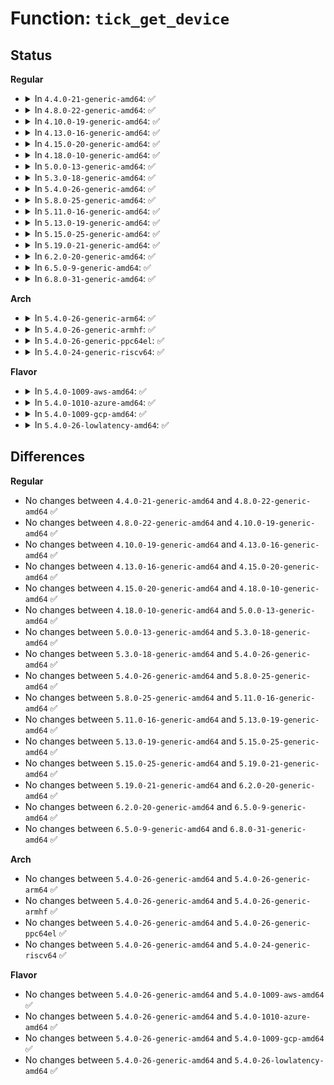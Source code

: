 # Function: <code>tick_get_device</code>

## Status
<b>Regular</b>
<ul>
<li>
<details>
<summary>In <code>4.4.0-21-generic-amd64</code>: ✅</summary>

```c
struct tick_device * tick_get_device(int cpu)
```

```json
{
  "name": "tick_get_device",
  "collision_type": "Unique Global",
  "inline_type": "No",
  "funcs": [
    {
      "addr": 18446744071579879056,
      "name": "tick_get_device",
      "external": true,
      "loc": "kernel/time/tick-common.c:57",
      "file": "kernel/time/tick-common.c",
      "inline": "seen, unknown",
      "caller_inline": [],
      "caller_func": [
        "kernel/time/timer_list.c:timer_list_show",
        "kernel/time/timer_list.c:sysrq_timer_list_show"
      ]
    }
  ],
  "symbols": [
    {
      "addr": 18446744071579879056,
      "name": "tick_get_device",
      "section": ".text",
      "bind": "STB_GLOBAL",
      "size": 29
    }
  ]
}
```
</details>
</li>
<li>
<details>
<summary>In <code>4.8.0-22-generic-amd64</code>: ✅</summary>

```c
struct tick_device * tick_get_device(int cpu)
```

```json
{
  "name": "tick_get_device",
  "collision_type": "Unique Global",
  "inline_type": "No",
  "funcs": [
    {
      "addr": 18446744071579908576,
      "name": "tick_get_device",
      "external": true,
      "loc": "kernel/time/tick-common.c:57",
      "file": "kernel/time/tick-common.c",
      "inline": "seen, unknown",
      "caller_inline": [],
      "caller_func": [
        "kernel/time/timer_list.c:sysrq_timer_list_show",
        "kernel/time/timer_list.c:timer_list_show"
      ]
    }
  ],
  "symbols": [
    {
      "addr": 18446744071579908576,
      "name": "tick_get_device",
      "section": ".text",
      "bind": "STB_GLOBAL",
      "size": 29
    }
  ]
}
```
</details>
</li>
<li>
<details>
<summary>In <code>4.10.0-19-generic-amd64</code>: ✅</summary>

```c
struct tick_device * tick_get_device(int cpu)
```

```json
{
  "name": "tick_get_device",
  "collision_type": "Unique Global",
  "inline_type": "No",
  "funcs": [
    {
      "addr": 18446744071579939024,
      "name": "tick_get_device",
      "external": true,
      "loc": "kernel/time/tick-common.c:57",
      "file": "kernel/time/tick-common.c",
      "inline": "seen, unknown",
      "caller_inline": [],
      "caller_func": [
        "kernel/time/timer_list.c:sysrq_timer_list_show",
        "kernel/time/timer_list.c:timer_list_show"
      ]
    }
  ],
  "symbols": [
    {
      "addr": 18446744071579939024,
      "name": "tick_get_device",
      "section": ".text",
      "bind": "STB_GLOBAL",
      "size": 29
    }
  ]
}
```
</details>
</li>
<li>
<details>
<summary>In <code>4.13.0-16-generic-amd64</code>: ✅</summary>

```c
struct tick_device * tick_get_device(int cpu)
```

```json
{
  "name": "tick_get_device",
  "collision_type": "Unique Global",
  "inline_type": "No",
  "funcs": [
    {
      "addr": 18446744071579946944,
      "name": "tick_get_device",
      "external": true,
      "loc": "kernel/time/tick-common.c:57",
      "file": "kernel/time/tick-common.c",
      "inline": "seen, unknown",
      "caller_inline": [],
      "caller_func": [
        "kernel/time/timer_list.c:sysrq_timer_list_show",
        "kernel/time/timer_list.c:timer_list_show"
      ]
    }
  ],
  "symbols": [
    {
      "addr": 18446744071579946944,
      "name": "tick_get_device",
      "section": ".text",
      "bind": "STB_GLOBAL",
      "size": 29
    }
  ]
}
```
</details>
</li>
<li>
<details>
<summary>In <code>4.15.0-20-generic-amd64</code>: ✅</summary>

```c
struct tick_device * tick_get_device(int cpu)
```

```json
{
  "name": "tick_get_device",
  "collision_type": "Unique Global",
  "inline_type": "No",
  "funcs": [
    {
      "addr": 18446744071579992640,
      "name": "tick_get_device",
      "external": true,
      "loc": "kernel/time/tick-common.c:57",
      "file": "kernel/time/tick-common.c",
      "inline": "seen, unknown",
      "caller_inline": [],
      "caller_func": [
        "kernel/time/timer_list.c:sysrq_timer_list_show",
        "kernel/time/timer_list.c:timer_list_show"
      ]
    }
  ],
  "symbols": [
    {
      "addr": 18446744071579992640,
      "name": "tick_get_device",
      "section": ".text",
      "bind": "STB_GLOBAL",
      "size": 29
    }
  ]
}
```
</details>
</li>
<li>
<details>
<summary>In <code>4.18.0-10-generic-amd64</code>: ✅</summary>

```c
struct tick_device * tick_get_device(int cpu)
```

```json
{
  "name": "tick_get_device",
  "collision_type": "Unique Global",
  "inline_type": "No",
  "funcs": [
    {
      "addr": 18446744071580044736,
      "name": "tick_get_device",
      "external": true,
      "loc": "kernel/time/tick-common.c:57",
      "file": "kernel/time/tick-common.c",
      "inline": "seen, unknown",
      "caller_inline": [],
      "caller_func": [
        "kernel/time/timer_list.c:sysrq_timer_list_show",
        "kernel/time/timer_list.c:timer_list_show"
      ]
    }
  ],
  "symbols": [
    {
      "addr": 18446744071580044736,
      "name": "tick_get_device",
      "section": ".text",
      "bind": "STB_GLOBAL",
      "size": 29
    }
  ]
}
```
</details>
</li>
<li>
<details>
<summary>In <code>5.0.0-13-generic-amd64</code>: ✅</summary>

```c
struct tick_device * tick_get_device(int cpu)
```

```json
{
  "name": "tick_get_device",
  "collision_type": "Unique Global",
  "inline_type": "No",
  "funcs": [
    {
      "addr": 18446744071580091584,
      "name": "tick_get_device",
      "external": true,
      "loc": "kernel/time/tick-common.c:53",
      "file": "kernel/time/tick-common.c",
      "inline": "seen, unknown",
      "caller_inline": [],
      "caller_func": [
        "kernel/time/timer_list.c:sysrq_timer_list_show",
        "kernel/time/timer_list.c:timer_list_show"
      ]
    }
  ],
  "symbols": [
    {
      "addr": 18446744071580091584,
      "name": "tick_get_device",
      "section": ".text",
      "bind": "STB_GLOBAL",
      "size": 29
    }
  ]
}
```
</details>
</li>
<li>
<details>
<summary>In <code>5.3.0-18-generic-amd64</code>: ✅</summary>

```c
struct tick_device * tick_get_device(int cpu)
```

```json
{
  "name": "tick_get_device",
  "collision_type": "Unique Global",
  "inline_type": "No",
  "funcs": [
    {
      "addr": 18446744071580135440,
      "name": "tick_get_device",
      "external": true,
      "loc": "kernel/time/tick-common.c:61",
      "file": "kernel/time/tick-common.c",
      "inline": "seen, unknown",
      "caller_inline": [],
      "caller_func": [
        "kernel/time/timer_list.c:timer_list_show",
        "kernel/time/timer_list.c:sysrq_timer_list_show"
      ]
    }
  ],
  "symbols": [
    {
      "addr": 18446744071580135440,
      "name": "tick_get_device",
      "section": ".text",
      "bind": "STB_GLOBAL",
      "size": 29
    }
  ]
}
```
</details>
</li>
<li>
<details>
<summary>In <code>5.4.0-26-generic-amd64</code>: ✅</summary>

```c
struct tick_device * tick_get_device(int cpu)
```

```json
{
  "name": "tick_get_device",
  "collision_type": "Unique Global",
  "inline_type": "No",
  "funcs": [
    {
      "addr": 18446744071580183584,
      "name": "tick_get_device",
      "external": true,
      "loc": "kernel/time/tick-common.c:61",
      "file": "kernel/time/tick-common.c",
      "inline": "seen, unknown",
      "caller_inline": [],
      "caller_func": [
        "kernel/time/timer_list.c:timer_list_show",
        "kernel/time/timer_list.c:sysrq_timer_list_show"
      ]
    }
  ],
  "symbols": [
    {
      "addr": 18446744071580183584,
      "name": "tick_get_device",
      "section": ".text",
      "bind": "STB_GLOBAL",
      "size": 29
    }
  ]
}
```
</details>
</li>
<li>
<details>
<summary>In <code>5.8.0-25-generic-amd64</code>: ✅</summary>

```c
struct tick_device * tick_get_device(int cpu)
```

```json
{
  "name": "tick_get_device",
  "collision_type": "Unique Global",
  "inline_type": "No",
  "funcs": [
    {
      "addr": 18446744071580248800,
      "name": "tick_get_device",
      "external": true,
      "loc": "kernel/time/tick-common.c:62",
      "file": "kernel/time/tick-common.c",
      "inline": "seen, unknown",
      "caller_inline": [],
      "caller_func": [
        "kernel/time/timer_list.c:timer_list_show",
        "kernel/time/timer_list.c:sysrq_timer_list_show"
      ]
    }
  ],
  "symbols": [
    {
      "addr": 18446744071580248800,
      "name": "tick_get_device",
      "section": ".text",
      "bind": "STB_GLOBAL",
      "size": 29
    }
  ]
}
```
</details>
</li>
<li>
<details>
<summary>In <code>5.11.0-16-generic-amd64</code>: ✅</summary>

```c
struct tick_device * tick_get_device(int cpu)
```

```json
{
  "name": "tick_get_device",
  "collision_type": "Unique Global",
  "inline_type": "No",
  "funcs": [
    {
      "addr": 18446744071580232704,
      "name": "tick_get_device",
      "external": true,
      "loc": "kernel/time/tick-common.c:63",
      "file": "kernel/time/tick-common.c",
      "inline": "seen, unknown",
      "caller_inline": [],
      "caller_func": [
        "kernel/time/timer_list.c:timer_list_show",
        "kernel/time/timer_list.c:sysrq_timer_list_show"
      ]
    }
  ],
  "symbols": [
    {
      "addr": 18446744071580232704,
      "name": "tick_get_device",
      "section": ".text",
      "bind": "STB_GLOBAL",
      "size": 29
    }
  ]
}
```
</details>
</li>
<li>
<details>
<summary>In <code>5.13.0-19-generic-amd64</code>: ✅</summary>

```c
struct tick_device * tick_get_device(int cpu)
```

```json
{
  "name": "tick_get_device",
  "collision_type": "Unique Global",
  "inline_type": "No",
  "funcs": [
    {
      "addr": 18446744071580237552,
      "name": "tick_get_device",
      "external": true,
      "loc": "kernel/time/tick-common.c:63",
      "file": "kernel/time/tick-common.c",
      "inline": "seen, unknown",
      "caller_inline": [],
      "caller_func": [
        "kernel/time/timer_list.c:timer_list_show",
        "kernel/time/timer_list.c:sysrq_timer_list_show"
      ]
    }
  ],
  "symbols": [
    {
      "addr": 18446744071580237552,
      "name": "tick_get_device",
      "section": ".text",
      "bind": "STB_GLOBAL",
      "size": 29
    }
  ]
}
```
</details>
</li>
<li>
<details>
<summary>In <code>5.15.0-25-generic-amd64</code>: ✅</summary>

```c
struct tick_device * tick_get_device(int cpu)
```

```json
{
  "name": "tick_get_device",
  "collision_type": "Unique Global",
  "inline_type": "No",
  "funcs": [
    {
      "addr": 18446744071580386784,
      "name": "tick_get_device",
      "external": true,
      "loc": "kernel/time/tick-common.c:63",
      "file": "kernel/time/tick-common.c",
      "inline": "seen, unknown",
      "caller_inline": [],
      "caller_func": [
        "kernel/time/timer_list.c:timer_list_show",
        "kernel/time/timer_list.c:sysrq_timer_list_show"
      ]
    }
  ],
  "symbols": [
    {
      "addr": 18446744071580386784,
      "name": "tick_get_device",
      "section": ".text",
      "bind": "STB_GLOBAL",
      "size": 72
    }
  ]
}
```
</details>
</li>
<li>
<details>
<summary>In <code>5.19.0-21-generic-amd64</code>: ✅</summary>

```c
struct tick_device * tick_get_device(int cpu)
```

```json
{
  "name": "tick_get_device",
  "collision_type": "Unique Global",
  "inline_type": "No",
  "funcs": [
    {
      "addr": 18446744071580604368,
      "name": "tick_get_device",
      "external": true,
      "loc": "kernel/time/tick-common.c:63",
      "file": "kernel/time/tick-common.c",
      "inline": "seen, unknown",
      "caller_inline": [],
      "caller_func": [
        "kernel/time/timer_list.c:timer_list_show",
        "kernel/time/timer_list.c:sysrq_timer_list_show"
      ]
    }
  ],
  "symbols": [
    {
      "addr": 18446744071580604368,
      "name": "tick_get_device",
      "section": ".text",
      "bind": "STB_GLOBAL",
      "size": 80
    }
  ]
}
```
</details>
</li>
<li>
<details>
<summary>In <code>6.2.0-20-generic-amd64</code>: ✅</summary>

```c
struct tick_device * tick_get_device(int cpu)
```

```json
{
  "name": "tick_get_device",
  "collision_type": "Unique Global",
  "inline_type": "No",
  "funcs": [
    {
      "addr": 18446744071580868000,
      "name": "tick_get_device",
      "external": true,
      "loc": "kernel/time/tick-common.c:63",
      "file": "kernel/time/tick-common.c",
      "inline": "seen, unknown",
      "caller_inline": [],
      "caller_func": [
        "kernel/time/timer_list.c:timer_list_show",
        "kernel/time/timer_list.c:sysrq_timer_list_show"
      ]
    }
  ],
  "symbols": [
    {
      "addr": 18446744071580868000,
      "name": "tick_get_device",
      "section": ".text",
      "bind": "STB_GLOBAL",
      "size": 80
    }
  ]
}
```
</details>
</li>
<li>
<details>
<summary>In <code>6.5.0-9-generic-amd64</code>: ✅</summary>

```c
struct tick_device * tick_get_device(int cpu)
```

```json
{
  "name": "tick_get_device",
  "collision_type": "Unique Global",
  "inline_type": "No",
  "funcs": [
    {
      "addr": 18446744071580951760,
      "name": "tick_get_device",
      "external": true,
      "loc": "kernel/time/tick-common.c:63",
      "file": "kernel/time/tick-common.c",
      "inline": "seen, unknown",
      "caller_inline": [],
      "caller_func": [
        "kernel/time/timer_list.c:timer_list_show",
        "kernel/time/timer_list.c:sysrq_timer_list_show"
      ]
    }
  ],
  "symbols": [
    {
      "addr": 18446744071580951760,
      "name": "tick_get_device",
      "section": ".text",
      "bind": "STB_GLOBAL",
      "size": 80
    }
  ]
}
```
</details>
</li>
<li>
<details>
<summary>In <code>6.8.0-31-generic-amd64</code>: ✅</summary>

```c
struct tick_device * tick_get_device(int cpu)
```

```json
{
  "name": "tick_get_device",
  "collision_type": "Unique Global",
  "inline_type": "No",
  "funcs": [
    {
      "addr": 18446744071581043136,
      "name": "tick_get_device",
      "external": true,
      "loc": "kernel/time/tick-common.c:63",
      "file": "kernel/time/tick-common.c",
      "inline": "seen, unknown",
      "caller_inline": [],
      "caller_func": [
        "kernel/time/timer_list.c:timer_list_show",
        "kernel/time/timer_list.c:sysrq_timer_list_show"
      ]
    }
  ],
  "symbols": [
    {
      "addr": 18446744071581043136,
      "name": "tick_get_device",
      "section": ".text",
      "bind": "STB_GLOBAL",
      "size": 80
    }
  ]
}
```
</details>
</li>
</ul>
<b>Arch</b>
<ul>
<li>
<details>
<summary>In <code>5.4.0-26-generic-arm64</code>: ✅</summary>

```c
struct tick_device * tick_get_device(int cpu)
```

```json
{
  "name": "tick_get_device",
  "collision_type": "Unique Global",
  "inline_type": "No",
  "funcs": [
    {
      "addr": 18446603336491407848,
      "name": "tick_get_device",
      "external": true,
      "loc": "kernel/time/tick-common.c:61",
      "file": "kernel/time/tick-common.c",
      "inline": "seen, unknown",
      "caller_inline": [],
      "caller_func": [
        "kernel/time/timer_list.c:timer_list_show",
        "kernel/time/timer_list.c:sysrq_timer_list_show"
      ]
    }
  ],
  "symbols": [
    {
      "addr": 18446603336491407848,
      "name": "tick_get_device",
      "section": ".text",
      "bind": "STB_GLOBAL",
      "size": 60
    }
  ]
}
```
</details>
</li>
<li>
<details>
<summary>In <code>5.4.0-26-generic-armhf</code>: ✅</summary>

```c
struct tick_device * tick_get_device(int cpu)
```

```json
{
  "name": "tick_get_device",
  "collision_type": "Unique Global",
  "inline_type": "No",
  "funcs": [
    {
      "addr": 3225403928,
      "name": "tick_get_device",
      "external": true,
      "loc": "kernel/time/tick-common.c:61",
      "file": "kernel/time/tick-common.c",
      "inline": "seen, unknown",
      "caller_inline": [],
      "caller_func": [
        "kernel/time/timer_list.c:sysrq_timer_list_show"
      ]
    }
  ],
  "symbols": [
    {
      "addr": 3225403928,
      "name": "tick_get_device",
      "section": ".text",
      "bind": "STB_GLOBAL",
      "size": 48
    }
  ]
}
```
</details>
</li>
<li>
<details>
<summary>In <code>5.4.0-26-generic-ppc64el</code>: ✅</summary>

```c
struct tick_device * tick_get_device(int cpu)
```

```json
{
  "name": "tick_get_device",
  "collision_type": "Unique Global",
  "inline_type": "No",
  "funcs": [
    {
      "addr": 13835058055284353936,
      "name": "tick_get_device",
      "external": true,
      "loc": "kernel/time/tick-common.c:61",
      "file": "kernel/time/tick-common.c",
      "inline": "seen, unknown",
      "caller_inline": [],
      "caller_func": [
        "kernel/time/timer_list.c:timer_list_show",
        "kernel/time/timer_list.c:sysrq_timer_list_show"
      ]
    }
  ],
  "symbols": [
    {
      "addr": 13835058055284353936,
      "name": "tick_get_device",
      "section": ".text",
      "bind": "STB_GLOBAL",
      "size": 48
    }
  ]
}
```
</details>
</li>
<li>
<details>
<summary>In <code>5.4.0-24-generic-riscv64</code>: ✅</summary>

```c
struct tick_device * tick_get_device(int cpu)
```

```json
{
  "name": "tick_get_device",
  "collision_type": "Unique Global",
  "inline_type": "No",
  "funcs": [
    {
      "addr": 18446743936271884880,
      "name": "tick_get_device",
      "external": true,
      "loc": "kernel/time/tick-common.c:61",
      "file": "kernel/time/tick-common.c",
      "inline": "seen, unknown",
      "caller_inline": [],
      "caller_func": [
        "kernel/time/timer_list.c:timer_list_show",
        "kernel/time/timer_list.c:sysrq_timer_list_show"
      ]
    }
  ],
  "symbols": [
    {
      "addr": 18446743936271884880,
      "name": "tick_get_device",
      "section": ".text",
      "bind": "STB_GLOBAL",
      "size": 56
    }
  ]
}
```
</details>
</li>
</ul>
<b>Flavor</b>
<ul>
<li>
<details>
<summary>In <code>5.4.0-1009-aws-amd64</code>: ✅</summary>

```c
struct tick_device * tick_get_device(int cpu)
```

```json
{
  "name": "tick_get_device",
  "collision_type": "Unique Global",
  "inline_type": "No",
  "funcs": [
    {
      "addr": 18446744071580152784,
      "name": "tick_get_device",
      "external": true,
      "loc": "kernel/time/tick-common.c:61",
      "file": "kernel/time/tick-common.c",
      "inline": "seen, unknown",
      "caller_inline": [],
      "caller_func": [
        "kernel/time/timer_list.c:timer_list_show",
        "kernel/time/timer_list.c:sysrq_timer_list_show"
      ]
    }
  ],
  "symbols": [
    {
      "addr": 18446744071580152784,
      "name": "tick_get_device",
      "section": ".text",
      "bind": "STB_GLOBAL",
      "size": 29
    }
  ]
}
```
</details>
</li>
<li>
<details>
<summary>In <code>5.4.0-1010-azure-amd64</code>: ✅</summary>

```c
struct tick_device * tick_get_device(int cpu)
```

```json
{
  "name": "tick_get_device",
  "collision_type": "Unique Global",
  "inline_type": "No",
  "funcs": [
    {
      "addr": 18446744071580098304,
      "name": "tick_get_device",
      "external": true,
      "loc": "kernel/time/tick-common.c:61",
      "file": "kernel/time/tick-common.c",
      "inline": "seen, unknown",
      "caller_inline": [],
      "caller_func": [
        "kernel/time/timer_list.c:timer_list_show",
        "kernel/time/timer_list.c:sysrq_timer_list_show"
      ]
    }
  ],
  "symbols": [
    {
      "addr": 18446744071580098304,
      "name": "tick_get_device",
      "section": ".text",
      "bind": "STB_GLOBAL",
      "size": 29
    }
  ]
}
```
</details>
</li>
<li>
<details>
<summary>In <code>5.4.0-1009-gcp-amd64</code>: ✅</summary>

```c
struct tick_device * tick_get_device(int cpu)
```

```json
{
  "name": "tick_get_device",
  "collision_type": "Unique Global",
  "inline_type": "No",
  "funcs": [
    {
      "addr": 18446744071580143856,
      "name": "tick_get_device",
      "external": true,
      "loc": "kernel/time/tick-common.c:61",
      "file": "kernel/time/tick-common.c",
      "inline": "seen, unknown",
      "caller_inline": [],
      "caller_func": [
        "kernel/time/timer_list.c:timer_list_show",
        "kernel/time/timer_list.c:sysrq_timer_list_show"
      ]
    }
  ],
  "symbols": [
    {
      "addr": 18446744071580143856,
      "name": "tick_get_device",
      "section": ".text",
      "bind": "STB_GLOBAL",
      "size": 29
    }
  ]
}
```
</details>
</li>
<li>
<details>
<summary>In <code>5.4.0-26-lowlatency-amd64</code>: ✅</summary>

```c
struct tick_device * tick_get_device(int cpu)
```

```json
{
  "name": "tick_get_device",
  "collision_type": "Unique Global",
  "inline_type": "No",
  "funcs": [
    {
      "addr": 18446744071580195808,
      "name": "tick_get_device",
      "external": true,
      "loc": "kernel/time/tick-common.c:61",
      "file": "kernel/time/tick-common.c",
      "inline": "seen, unknown",
      "caller_inline": [],
      "caller_func": [
        "kernel/time/timer_list.c:timer_list_show",
        "kernel/time/timer_list.c:sysrq_timer_list_show"
      ]
    }
  ],
  "symbols": [
    {
      "addr": 18446744071580195808,
      "name": "tick_get_device",
      "section": ".text",
      "bind": "STB_GLOBAL",
      "size": 29
    }
  ]
}
```
</details>
</li>
</ul>

## Differences
<b>Regular</b>
<ul>
<li>
No changes between <code>4.4.0-21-generic-amd64</code> and <code>4.8.0-22-generic-amd64</code> ✅
</li>
<li>
No changes between <code>4.8.0-22-generic-amd64</code> and <code>4.10.0-19-generic-amd64</code> ✅
</li>
<li>
No changes between <code>4.10.0-19-generic-amd64</code> and <code>4.13.0-16-generic-amd64</code> ✅
</li>
<li>
No changes between <code>4.13.0-16-generic-amd64</code> and <code>4.15.0-20-generic-amd64</code> ✅
</li>
<li>
No changes between <code>4.15.0-20-generic-amd64</code> and <code>4.18.0-10-generic-amd64</code> ✅
</li>
<li>
No changes between <code>4.18.0-10-generic-amd64</code> and <code>5.0.0-13-generic-amd64</code> ✅
</li>
<li>
No changes between <code>5.0.0-13-generic-amd64</code> and <code>5.3.0-18-generic-amd64</code> ✅
</li>
<li>
No changes between <code>5.3.0-18-generic-amd64</code> and <code>5.4.0-26-generic-amd64</code> ✅
</li>
<li>
No changes between <code>5.4.0-26-generic-amd64</code> and <code>5.8.0-25-generic-amd64</code> ✅
</li>
<li>
No changes between <code>5.8.0-25-generic-amd64</code> and <code>5.11.0-16-generic-amd64</code> ✅
</li>
<li>
No changes between <code>5.11.0-16-generic-amd64</code> and <code>5.13.0-19-generic-amd64</code> ✅
</li>
<li>
No changes between <code>5.13.0-19-generic-amd64</code> and <code>5.15.0-25-generic-amd64</code> ✅
</li>
<li>
No changes between <code>5.15.0-25-generic-amd64</code> and <code>5.19.0-21-generic-amd64</code> ✅
</li>
<li>
No changes between <code>5.19.0-21-generic-amd64</code> and <code>6.2.0-20-generic-amd64</code> ✅
</li>
<li>
No changes between <code>6.2.0-20-generic-amd64</code> and <code>6.5.0-9-generic-amd64</code> ✅
</li>
<li>
No changes between <code>6.5.0-9-generic-amd64</code> and <code>6.8.0-31-generic-amd64</code> ✅
</li>
</ul>
<b>Arch</b>
<ul>
<li>
No changes between <code>5.4.0-26-generic-amd64</code> and <code>5.4.0-26-generic-arm64</code> ✅
</li>
<li>
No changes between <code>5.4.0-26-generic-amd64</code> and <code>5.4.0-26-generic-armhf</code> ✅
</li>
<li>
No changes between <code>5.4.0-26-generic-amd64</code> and <code>5.4.0-26-generic-ppc64el</code> ✅
</li>
<li>
No changes between <code>5.4.0-26-generic-amd64</code> and <code>5.4.0-24-generic-riscv64</code> ✅
</li>
</ul>
<b>Flavor</b>
<ul>
<li>
No changes between <code>5.4.0-26-generic-amd64</code> and <code>5.4.0-1009-aws-amd64</code> ✅
</li>
<li>
No changes between <code>5.4.0-26-generic-amd64</code> and <code>5.4.0-1010-azure-amd64</code> ✅
</li>
<li>
No changes between <code>5.4.0-26-generic-amd64</code> and <code>5.4.0-1009-gcp-amd64</code> ✅
</li>
<li>
No changes between <code>5.4.0-26-generic-amd64</code> and <code>5.4.0-26-lowlatency-amd64</code> ✅
</li>
</ul>
